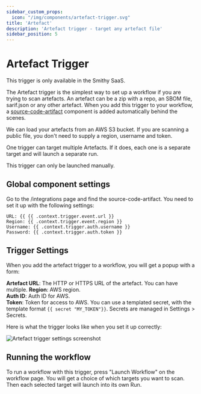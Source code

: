 ```yaml
---
sidebar_custom_props:
  icon: "/img/components/artefact-trigger.svg"
title: 'Artefact'
description: 'Artefact trigger - target any artefact file'
sidebar_position: 5
---
```


# Artefact Trigger

This trigger is only available in the Smithy SaaS.

The Artefact trigger is the simplest way to set up a workflow if you are trying to scan artefacts. An artefact can be a zip with a repo, an SBOM file, sarif.json or any other artefact.
When you add this trigger to your workflow,
a [source-code-artifact](https://docs.smithy.security/docs/reference/components/source-code-artifact) component is added automatically behind the scenes.

We can load your artefacts from an AWS S3 bucket.
If you are scanning a public file, you don't need to supply a region, username and token.

One trigger can target multiple Artefacts. If it does, each one is
a separate target and will launch a separate run.

This trigger can only be launched manually.

## Global component settings

Go to the /integrations page and find the source-code-artifact.
You need to set it up with the following settings:

```
URL: {{ {{ .context.trigger.event.url }}  
Region: {{ .context.trigger.event.region }}  
Username: {{ .context.trigger.auth.username }}  
Password: {{ .context.trigger.auth.token }}  
```

## Trigger Settings

When you add the artefact trigger to a workflow, you will get a popup with a form:

**Artefact URL**: The HTTP or HTTPS URL of the artefact. You can have multiple.
**Region**: AWS region.    
**Auth ID**: Auth ID for AWS.  
**Token**: Token for access to AWS. You can use a templated secret,
with the template format `{{ secret "MY_TOKEN"}}`.
Secrets are managed in Settings > Secrets.

Here is what the trigger looks like when you set it up correctly:

![Artefact trigger settings screenshot](/img/instructions/artefact-trigger-settings.png)

## Running the workflow

To run a workflow with this trigger, press "Launch Workflow" on the workflow
page. You will get a choice of which targets you want to
scan. Then each selected target will launch into its own Run.
